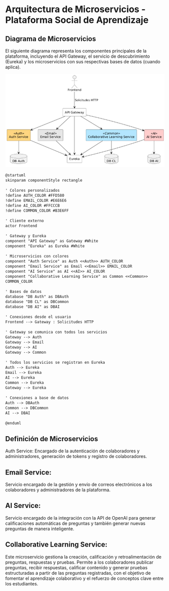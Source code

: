 # Arquitectura de Microservicios - Plataforma Social de Aprendizaje

## Diagrama de Microservicios

El siguiente diagrama representa los componentes principales de la plataforma, incluyendo el API Gateway, el servicio de descubrimiento (Eureka) y los microservicios con sus respectivas bases de datos (cuando aplica).

![Diagrama de Microservicios](Img/Diagrama-microservicios.png)

```plantuml
@startuml
skinparam componentStyle rectangle

' Colores personalizados
!define AUTH_COLOR #FFD580
!define EMAIL_COLOR #E6E6E6
!define AI_COLOR #FFCCCB
!define COMMON_COLOR #B3E6FF

' Cliente externo
actor Frontend 

' Gateway y Eureka
component "API Gateway" as Gateway #White
component "Eureka" as Eureka #White

' Microservicios con colores
component "Auth Service" as Auth <<Auth>> AUTH_COLOR
component "Email Service" as Email <<Email>> EMAIL_COLOR
component "AI Service" as AI <<AI>> AI_COLOR
component "Collaborative Learning Service" as Common <<Common>> COMMON_COLOR

' Bases de datos
database "DB Auth" as DBAuth
database "DB CL" as DBCommon
database "DB AI" as DBAI

' Conexiones desde el usuario
Frontend --> Gateway : Solicitudes HTTP

' Gateway se comunica con todos los servicios
Gateway --> Auth
Gateway --> Email
Gateway --> AI
Gateway --> Common

' Todos los servicios se registran en Eureka
Auth --> Eureka
Email --> Eureka
AI --> Eureka
Common --> Eureka
Gateway --> Eureka

' Conexiones a base de datos
Auth --> DBAuth
Common --> DBCommon
AI --> DBAI

@enduml
```

## Definición de Microservicios
Auth Service:
Encargado de la autenticación de colaboradores y administradores, generación de tokens y registro de colaboradores.

## Email Service:
Servicio encargado de la gestión y envío de correos electrónicos a los colaboradores y administradores de la plataforma.

## AI Service:
Servicio encargado de la integración con la API de OpenAI para generar calificaciones automáticas de preguntas y también generar nuevas preguntas de manera inteligente.

## Collaborative Learning Service:
Este microservicio gestiona la creación, calificación y retroalimentación de preguntas, respuestas y pruebas. Permite a los colaboradores publicar preguntas, recibir respuestas, calificar contenido y generar pruebas estructuradas a partir de las preguntas registradas, con el objetivo de fomentar el aprendizaje colaborativo y el refuerzo de conceptos clave entre los estudiantes.
